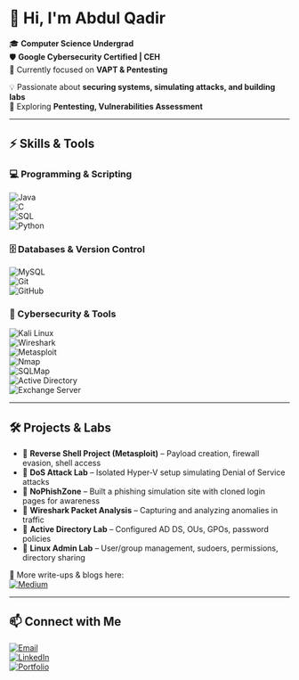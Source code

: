 # 👋 Hi, I'm Abdul Qadir  

🎓 **Computer Science Undergrad**  
🛡️ **Google Cybersecurity Certified | CEH**  
🚀 Currently focused on **VAPT & Pentesting**  

💡 Passionate about **securing systems, simulating attacks, and building labs**  
🌱 Exploring **Pentesting, Vulnerabilities Assessment**  

---

## ⚡ Skills & Tools  

### 💻 Programming & Scripting  
![Java](https://img.shields.io/badge/Java-ED8B00?style=for-the-badge&logo=openjdk&logoColor=white)  
![C](https://img.shields.io/badge/C-00599C?style=for-the-badge&logo=c&logoColor=white)  
![SQL](https://img.shields.io/badge/SQL-336791?style=for-the-badge&logo=postgresql&logoColor=white)  
![Python](https://img.shields.io/badge/Python-3776AB?style=for-the-badge&logo=python&logoColor=white)  

### 🗄️ Databases & Version Control  
![MySQL](https://img.shields.io/badge/MySQL-005C84?style=for-the-badge&logo=mysql&logoColor=white)  
![Git](https://img.shields.io/badge/Git-F05032?style=for-the-badge&logo=git&logoColor=white)  
![GitHub](https://img.shields.io/badge/GitHub-181717?style=for-the-badge&logo=github&logoColor=white)  

### 🔐 Cybersecurity & Tools  
![Kali Linux](https://img.shields.io/badge/Kali%20Linux-557C94?style=for-the-badge&logo=kalilinux&logoColor=white)  
![Wireshark](https://img.shields.io/badge/Wireshark-1679A7?style=for-the-badge&logo=wireshark&logoColor=white)  
![Metasploit](https://img.shields.io/badge/Metasploit-2C2C2C?style=for-the-badge&logo=metasploit&logoColor=white)  
![Nmap](https://img.shields.io/badge/Nmap-00457C?style=for-the-badge&logo=nmap&logoColor=white)  
![SQLMap](https://img.shields.io/badge/SQLMap-1A1A1A?style=for-the-badge&logoColor=white)  
![Active Directory](https://img.shields.io/badge/Active%20Directory-0078D4?style=for-the-badge&logo=microsoft&logoColor=white)  
![Exchange Server](https://img.shields.io/badge/Exchange-0078D4?style=for-the-badge&logo=microsoftoutlook&logoColor=white)  

---

## 🛠 Projects & Labs  

- 🔹 **Reverse Shell Project (Metasploit)** – Payload creation, firewall evasion, shell access  
- 🔹 **DoS Attack Lab** – Isolated Hyper-V setup simulating Denial of Service attacks  
- 🔹 **NoPhishZone** – Built a phishing simulation site with cloned login pages for awareness  
- 🔹 **Wireshark Packet Analysis** – Capturing and analyzing anomalies in traffic  
- 🔹 **Active Directory Lab** – Configured AD DS, OUs, GPOs, password policies  
- 🔹 **Linux Admin Lab** – User/group management, sudoers, permissions, directory sharing  

📖 More write-ups & blogs here:  
[![Medium](https://img.shields.io/badge/Medium-000000?style=for-the-badge&logo=medium&logoColor=white)](https://medium.com/@aqjakhro0)  

---

## 📫 Connect with Me  
[![Email](https://img.shields.io/badge/Email-D14836?style=for-the-badge&logo=gmail&logoColor=white)](mailto:aqjakhro0@gmail.com)  
[![LinkedIn](https://img.shields.io/badge/LinkedIn-0077B5?style=for-the-badge&logo=linkedin&logoColor=white)](https://linkedin.com/in/abdulqadir004)  
[![Portfolio](https://img.shields.io/badge/Portfolio-000000?style=for-the-badge&logo=vercel&logoColor=white)](https://portfolioabdul-qadir.vercel.app/)  
